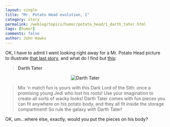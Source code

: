 ```yaml
---
layout: single 
title: "Mr. Potato Head evolution, 1" 
category: story
permalink: /weblog/topics/humor/potato_head/1_darth_tater.html
tags: [humor] 
comments: false 
author: John Hawks 
---
```



<p>
OK, I have to admit I went looking right away for a Mr. Potato Head picture to illustrate <a href="http://johnhawks.net/weblog/reviews/news/newsweek_amnh_story_2007.html">that last story</a>, and what do I find but <a href="http://www.hasbro.com/playskool/mrpotatohead/default.cfm?page=browse&product_id=15642">this</a>: 
</p>

<blockquote><b>Darth Tater</b></blockquote>

<div style="text-align:center;">
<img src="/graphics/darth_tater.jpg" alt="Darth Tater" />
</div>

<blockquote>Mix 'n match fun is yours with this Dark Lord of the Sith: once a promising young Jedi who lost his roots! Use your imagination to create all sorts of wacky looks! Darth Tater comes with fun pieces you can fit anywhere on his potato body, and they all fit inside the storage compartment! So rule the galaxy with Darth Tater!</blockquote>

<p>
OK, um...where else, exactly, would you put the pieces on his body? 
</p>

